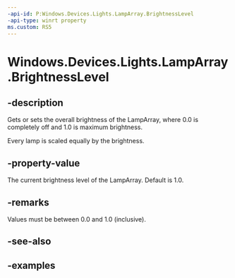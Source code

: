 ```yaml
---
-api-id: P:Windows.Devices.Lights.LampArray.BrightnessLevel
-api-type: winrt property
ms.custom: RS5
---
```


<!-- Property syntax.
public double BrightnessLevel { get;  set; }
-->

# Windows.Devices.Lights.LampArray.BrightnessLevel

## -description
Gets or sets the overall brightness of the LampArray, where 0.0 is completely off and 1.0 is maximum brightness.

Every lamp is scaled equally by the brightness.

## -property-value
The current brightness level of the LampArray. Default is 1.0.

## -remarks
Values must be between 0.0 and 1.0 (inclusive).

## -see-also

## -examples

